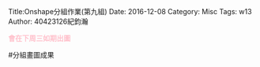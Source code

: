 Title:Onshape分組作業(第九組)
Date: 2016-12-08
Category: Misc
Tags: w13
Author: 40423126紀鈞瀚

<b><font color="pink">會在下周三如期出圖</font></b>

<!-- PELICAN_END_SUMMARY -->
#分組畫圖成果




